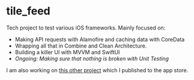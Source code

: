 # tile_feed
Tech project to test various iOS frameworks. Mainly focused on:

- Making API requests with Alamofire and caching data with CoreData
- Wrapping all that in Combine and Clean Architecture.
- Building a killer UI with MVVM and SwiftUI
- *Ongoing: Making sure that nothing is broken with Unit Testing*

I am also working on [this other project](https://github.com/BlanesP/simple_investment_tracker) which I published to the app store.
